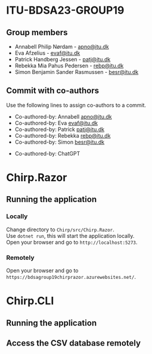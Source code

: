 # ITU-BDSA23-GROUP19

## Group members
- Annabell Philip Nørdam - <apno@itu.dk>   
- Eva Afzelius - <evaf@itu.dk>  
- Patrick Handberg Jessen - <patj@itu.dk>  
- Rebekka Mia Pahus Pedersen - <rebp@itu.dk>  
- Simon Benjamin Sander Rasmussen - <besr@itu.dk>

## Commit with co-authors
Use the following lines to assign co-authors to a commit.  
- Co-authored-by: Annabell <apno@itu.dk>  
- Co-authored-by: Eva <evaf@itu.dk>  
- Co-authored-by: Patrick <patj@itu.dk>  
- Co-authored-by: Rebekka <rebp@itu.dk>  
- Co-authored-by: Simon <besr@itu.dk>
  
+ Co-authored-by: ChatGPT


# Chirp.Razor

## Running the application

### Locally
Change directory to `Chirp/src/Chirp.Razor`.  
Use `dotnet run`, this will start the application locally.  
Open your browser and go to `http://localhost:5273`.

### Remotely
Open your browser and go to `https://bdsagroup19chirprazor.azurewebsites.net/`.

# Chirp.CLI

## Running the application

## Access the CSV database remotely